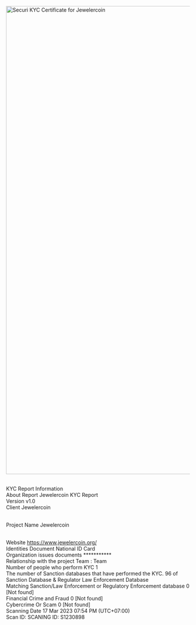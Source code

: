 <img width="1280" alt="Securi KYC Certificate for Jewelercoin" src="https://user-images.githubusercontent.com/111109564/225915975-a96dfb92-5a4d-4283-8373-3feabd28f0c2.png">


<br>KYC Report Information
<br>About Report	Jewelercoin KYC Report
<br>Version	v1.0
<br>Client	Jewelercoin

<br>Project Name	Jewelercoin

<br>Website	https://www.jewelercoin.org/
<br>Identities Document	National ID Card
<br>Organization issues documents	***********
<br>Relationship with the project	Team : Team
<br>Number of people who perform KYC	1
<br>The number of Sanction databases that have performed the KYC.	96 of Sanction Database & Regulator Law Enforcement Database
<br>Matching Sanction/Law Enforcement or Regulatory Enforcement database	0 [Not found]
<br>Financial Crime and Fraud	0 [Not found]
<br>Cybercrime Or Scam	0 [Not found]
<br>Scanning Date	17 Mar 2023 07:54 PM (UTC+07:00)
<br>Scan ID: SCANING ID: S1230898
